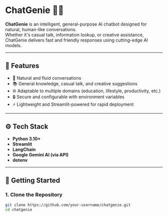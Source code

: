 # ChatGenie 🧠💬

**ChatGenie** is an intelligent, general-purpose AI chatbot designed for natural, human-like conversations.  
Whether it's casual talk, information lookup, or creative assistance, ChatGenie delivers fast and friendly responses using cutting-edge AI models.

---

## 🧠 Features

- 🤖 Natural and fluid conversations
- 📚 General knowledge, casual talk, and creative suggestions
- 🌐 Adaptable to multiple domains (education, lifestyle, productivity, etc.)
- 🔒 Secure and configurable with environment variables
- ⚡ Lightweight and Streamlit-powered for rapid deployment

---

## ⚙️ Tech Stack

- **Python 3.10+**
- **Streamlit**
- **LangChain**
- **Google Gemini AI (via API)**
- **dotenv**

---

## 🚀 Getting Started

### 1. Clone the Repository

```bash
git clone https://github.com/your-username/chatgenie.git
cd chatgenie

